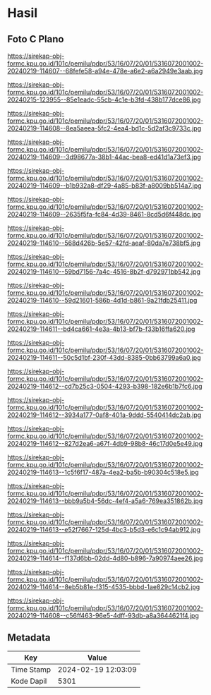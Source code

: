 # Hasil

## Foto C Plano

https://sirekap-obj-formc.kpu.go.id/101c/pemilu/pdpr/53/16/07/20/01/5316072001002-20240219-114607--68fefe58-a94e-478e-a6e2-a6a2949e3aab.jpg

https://sirekap-obj-formc.kpu.go.id/101c/pemilu/pdpr/53/16/07/20/01/5316072001002-20240215-123955--85e1eadc-55cb-4c1e-b3fd-438b177dce86.jpg

https://sirekap-obj-formc.kpu.go.id/101c/pemilu/pdpr/53/16/07/20/01/5316072001002-20240219-114608--8ea5aeea-5fc2-4ea4-bd1c-5d2af3c9733c.jpg

https://sirekap-obj-formc.kpu.go.id/101c/pemilu/pdpr/53/16/07/20/01/5316072001002-20240219-114609--3d98677a-38b1-44ac-bea8-ed41d1a73ef3.jpg

https://sirekap-obj-formc.kpu.go.id/101c/pemilu/pdpr/53/16/07/20/01/5316072001002-20240219-114609--b1b932a8-df29-4a85-b83f-a8009bb514a7.jpg

https://sirekap-obj-formc.kpu.go.id/101c/pemilu/pdpr/53/16/07/20/01/5316072001002-20240219-114609--2635f5fa-fc84-4d39-8461-8cd5d6f448dc.jpg

https://sirekap-obj-formc.kpu.go.id/101c/pemilu/pdpr/53/16/07/20/01/5316072001002-20240219-114610--568d426b-5e57-42fd-aeaf-80da7e738bf5.jpg

https://sirekap-obj-formc.kpu.go.id/101c/pemilu/pdpr/53/16/07/20/01/5316072001002-20240219-114610--59bd7156-7a4c-4516-8b2f-d792971bb542.jpg

https://sirekap-obj-formc.kpu.go.id/101c/pemilu/pdpr/53/16/07/20/01/5316072001002-20240219-114610--59d21601-586b-4d1d-b861-9a21fdb25411.jpg

https://sirekap-obj-formc.kpu.go.id/101c/pemilu/pdpr/53/16/07/20/01/5316072001002-20240219-114611--bd4ca661-4e3a-4b13-bf7b-f33b16ffa620.jpg

https://sirekap-obj-formc.kpu.go.id/101c/pemilu/pdpr/53/16/07/20/01/5316072001002-20240219-114611--50c5d1bf-230f-43dd-8385-0bb63799a6a0.jpg

https://sirekap-obj-formc.kpu.go.id/101c/pemilu/pdpr/53/16/07/20/01/5316072001002-20240219-114612--cd7b25c3-0504-4293-b398-182e6b1b7fc6.jpg

https://sirekap-obj-formc.kpu.go.id/101c/pemilu/pdpr/53/16/07/20/01/5316072001002-20240219-114612--3934a177-0af8-401a-9ddd-5540414dc2ab.jpg

https://sirekap-obj-formc.kpu.go.id/101c/pemilu/pdpr/53/16/07/20/01/5316072001002-20240219-114612--827d2ea6-a67f-4db9-98b8-46c17d0e5e49.jpg

https://sirekap-obj-formc.kpu.go.id/101c/pemilu/pdpr/53/16/07/20/01/5316072001002-20240219-114613--1c5f6f17-487a-4ea2-ba5b-b90304c518e5.jpg

https://sirekap-obj-formc.kpu.go.id/101c/pemilu/pdpr/53/16/07/20/01/5316072001002-20240219-114613--bbb9a5b4-56dc-4ef4-a5a6-769ea351862b.jpg

https://sirekap-obj-formc.kpu.go.id/101c/pemilu/pdpr/53/16/07/20/01/5316072001002-20240219-114613--e52f7667-125d-4bc3-b5d3-e6c1c94ab912.jpg

https://sirekap-obj-formc.kpu.go.id/101c/pemilu/pdpr/53/16/07/20/01/5316072001002-20240219-114614--f137d6bb-02dd-4d80-b896-7a90974aee26.jpg

https://sirekap-obj-formc.kpu.go.id/101c/pemilu/pdpr/53/16/07/20/01/5316072001002-20240219-114614--8eb5b81e-f315-4535-bbbd-1ae829c14cb2.jpg

https://sirekap-obj-formc.kpu.go.id/101c/pemilu/pdpr/53/16/07/20/01/5316072001002-20240219-114608--c56ff463-96e5-4dff-93db-a8a3644621f4.jpg


## Metadata

| Key        | Value               |
| ---------- | ------------------- |
| Time Stamp | 2024-02-19 12:03:09 |
| Kode Dapil | 5301                |



